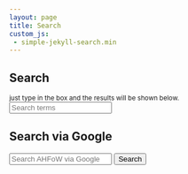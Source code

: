 ```yaml
---
layout: page
title: Search
custom_js:
 - simple-jekyll-search.min
---
```

<form>
  <div class="form-group">
    <label for="searchInput"><h2>Search</h2></label>
    <small id="searchHelp" class="form-text text-muted">just type in the box and the results will be shown below.</small>
<div class="input-group mb-3">
  <span class="input-group-text" id="basic-addon1"><i class="bi bi-search"></i></span>
  <input  class="form-control form-control-lg" type="text" class="form-control" id="searchInput" placeholder="Search terms" aria-describedby="searchHelp">
</div>
  </div>
</form>


<ul id="searchResults" class="list-group list-group-flush"></ul>


<form onsubmit="event.preventDefault();document.location.href='https://www.google.com/search?q=site%3Awww.fullofwishes.co.uk%20'+document.getElementById('q').value;">
  <div class="form-group">
    <label for="GsearchInput"><h2>Search via Google</h2></label>
<div class="input-group mb-3">
  <span class="input-group-text" id="basic-addon1"><i class="bi bi-search"></i></span>
  <input  class="form-control form-control-lg" type="text" class="form-control" id="q" placeholder="Search AHFoW via Google" aria-describedby="GsearchHelp">
    <button class="btn btn-outline-secondary" type="submit" id="button-addon2">Search</button>
</div>
  </div>
</form>

<script src="/js/simple-jekyll-search.min.js?202312240956"></script>
<script>
var sjs = SimpleJekyllSearch({
  searchInput: document.getElementById('searchInput'),
  resultsContainer: document.getElementById('searchResults'),
  json: '/search-min.json',
  searchResultTemplate: '<li class="list-group-item"><a href="https://www.fullofwishes.co.uk{url}">{series-title}{title}</a></li>',
  limit: 30
})
</script>
